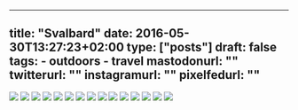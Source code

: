 
---
title: "Svalbard"
date: 2016-05-30T13:27:23+02:00
type: ["posts"]
draft: false
tags:
    - outdoors
    - travel
mastodonurl: ""
twitterurl: ""
instagramurl: ""
pixelfedurl: ""
---

![](/posts/20160530-svalbard/svalbard01.jpg)
![](/posts/20160530-svalbard/svalbard02.jpg)
![](/posts/20160530-svalbard/svalbard03.jpg)
![](/posts/20160530-svalbard/svalbard04.jpg)
![](/posts/20160530-svalbard/svalbard05.jpg)
![](/posts/20160530-svalbard/svalbard06.jpg)
![](/posts/20160530-svalbard/svalbard07.jpg)
![](/posts/20160530-svalbard/svalbard08.jpg)
![](/posts/20160530-svalbard/svalbard09.jpg)
![](/posts/20160530-svalbard/svalbard10.jpg)
![](/posts/20160530-svalbard/svalbard11.jpg)
![](/posts/20160530-svalbard/svalbard12.jpg)
![](/posts/20160530-svalbard/svalbard13.jpg)
![](/posts/20160530-svalbard/svalbard14.jpg)
![](/posts/20160530-svalbard/svalbard15.jpg)

